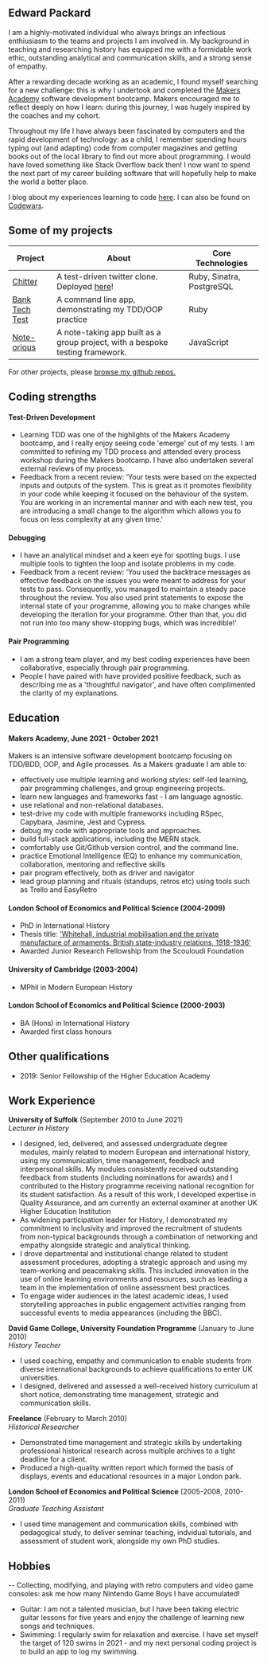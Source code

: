 ## Edward Packard

I am a highly-motivated individual who always brings an infectious enthiusiasm to the teams and projects I am involved in. My background in teaching and researching history has equipped me with a formidable work ethic, outstanding analytical and communication skills, and a strong sense of empathy.

After a rewarding decade working as an academic, I found myself searching for a new challenge: this is why I undertook and completed the [Makers Academy](https://makers.tech/) software development bootcamp. Makers encouraged me to reflect deeply on how I learn: during this journey, I was hugely inspired by the coaches and my cohort.

Throughout my life I have always been fascinated by computers and the rapid development of technology: as a child, I remember spending hours typing out (and adapting) code from computer magazines and getting books out of the local library to find out more about programming. I would have loved something like Stack Overflow back then! I now want to spend the next part of my career building software that will hopefully help to make the world a better place.

I blog about my experiences learning to code [here](https://edpackard.medium.com/). I can also be found on [Codewars](https://www.codewars.com/users/edpackard).

## Some of my projects

| Project                                                               | About                                                                                   | Core Technologies         |
| --------------------------------------------------------------------- | --------------------------------------------------------------------------------------- | ------------------------- |
| [Chitter](https://github.com/edpackard/chitter)                       | A test-driven twitter clone. Deployed [here](https://chitter-2021.herokuapp.com/peeps)! | Ruby, Sinatra, PostgreSQL |
| [Bank Tech Test](https://github.com/edpackard/bank-tech-test-ruby)    | A command line app, demonstrating my TDD/OOP practice                                   | Ruby                      |
| [Note-orious](https://github.com/edpackard/Note-orious-Single-Page-App) | A note-taking app built as a group project, with a bespoke testing framework.           | JavaScript                |

For other projects, please [browse my github repos.](https://github.com/edpackard?tab=repositories)

## Coding strengths

#### Test-Driven Development

- Learning TDD was one of the highlights of the Makers Academy bootcamp, and I really enjoy seeing code 'emerge' out of my tests. I am committed to refining my TDD process and attended every process workshop during the Makers bootcamp. I have also undertaken several external reviews of my process.
- Feedback from a recent review: 'Your tests were based on the expected inputs and outputs of the system. This is great as it promotes flexibility in your code while keeping it focused on the behaviour of the system. You are working in an incremental manner and with each new test, you are introducing a small change to the algorithm which allows you to focus on less complexity at any given time.'

#### Debugging

- I have an analytical mindset and a keen eye for spotting bugs. I use multiple tools to tighten the loop and isolate problems in my code.
- Feedback from a recent review: 'You used the backtrace messages as effective feedback on the issues you were meant to address for your tests to pass. Consequently, you managed to maintain a steady pace throughout the review. You also used print statements to expose the internal state of your programme, allowing you to make changes while developing the iteration for your programme. Other than that, you did not run into too many show-stopping bugs, which was incredible!'

#### Pair Programming

- I am a strong team player, and my best coding experiences have been collaborative, especially through pair programming.
- People I have paired with have provided positive feedback, such as describing me as a 'thoughtful navigator', and have often complimented the clarity of my explanations.

## Education

#### Makers Academy, June 2021 - October 2021

Makers is an intensive software development bootcamp focusing on TDD/BDD, OOP, and Agile processes. As a Makers graduate I am able to:
- effectively use multiple learning and working styles: self-led learning, pair programming challenges, and group engineering projects.
- learn new languages and frameworks fast - I am language agnostic.
- use relational and non-relational databases.
- test-drive my code with multiple frameworks including RSpec, Capybara, Jasmine, Jest and Cypress.
- debug my code with appropriate tools and approaches.
- build full-stack applications, including the MERN stack.
- comfortably use Git/Github version control, and the command line.
- practice Emotional Intelligence (EQ) to enhance my communication, collaboration, mentoring and reflective skills
- pair program effectively, both as driver and navigator
- lead group planning and rituals (standups, retros etc) using tools such as Trello and EasyRetro

#### London School of Economics and Political Science (2004-2009)

- PhD in International History
- Thesis title: ['Whitehall, industrial mobilisation and the private manufacture of armaments: British state-industry relations, 1918-1936'](etheses.lse.ac.uk/46/)
- Awarded Junior Research Fellowship from the Scouloudi Foundation

#### University of Cambridge (2003-2004)

- MPhil in Modern European History

#### London School of Economics and Political Science (2000-2003)

- BA (Hons) in International History
- Awarded first class honours

## Other qualifications

- 2019: Senior Fellowship of the Higher Education Academy

## Work Experience

**University of Suffolk** (September 2010 to June 2021)  
_Lecturer in History_

- I designed, led, delivered, and assessed undergraduate degree modules, mainly related to modern European and international history, using my communication, time management, feedback and interpersonal skills. My modules consistently received outstanding feedback from students (including nominations for awards) and I contributed to the History programme receiving national recognition for its student satisfaction. As a result of this work, I developed expertise in Quality Assurance, and am currently an external examiner at another UK Higher Education Institution
- As widening participation leader for History, I demonstrated my commitment to inclusivity and improved the recruitment of students from non-typical backgrounds through a combination of networking and empathy alongside strategic and analytical thinking.
- I drove departmental and institutional change related to student assessment procedures, adopting a strategic approach and using my team-working and peacemaking skills. This included innovation in the use of online learning environments and resources, such as leading a team in the implementation of online assessment best practices.
- To engage wider audiences in the latest academic ideas, I used storytelling approaches in public engagement activities ranging from successful events to media appearances (including the BBC).

**David Game College, University Foundation Programme** (January to June 2010)  
_History Teacher_

- I used coaching, empathy and communication to enable students from diverse international backgrounds to achieve qualifications to enter UK universities.
- I designed, delivered and assessed a well-received history curriculum at short notice, demonstrating time management, strategic and communication skills.

**Freelance** (February to March 2010)  
_Historical Researcher_

- Demonstrated time management and strategic skills by undertaking professional historical research across multiple archives to a tight deadline for a client.
- Produced a high-quality written report which formed the basis of displays, events and educational resources in a major London park.

**London School of Economics and Political Science** (2005-2008, 2010-2011)  
_Graduate Teaching Assistant_

- I used time management and communication skills, combined with pedagogical study, to deliver seminar teaching, indvidual tutorials, and assessment of student work, alongside my own PhD studies.

## Hobbies
-- Collecting, modifying, and playing with retro computers and video game consoles: ask me how many Nintendo Game Boys I have accumulated!
- Guitar: I am not a talented musician, but I have been taking electric guitar lessons for five years and enjoy the challenge of learning new songs and techniques.
- Swimming: I regularly swim for relaxation and exercise. I have set myself the target of 120 swims in 2021 - and my next personal coding project is to build an app to log my swimming.
